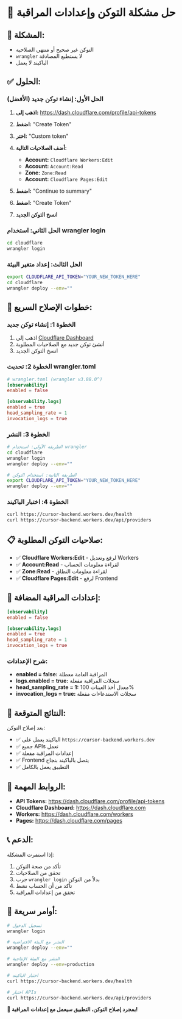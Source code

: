 # 🔑 حل مشكلة التوكن وإعدادات المراقبة

## 🚨 **المشكلة:**
- التوكن غير صحيح أو منتهي الصلاحية
- `wrangler` لا يستطيع المصادقة
- الباكيند لا يعمل

## ✅ **الحلول:**

### **الحل الأول: إنشاء توكن جديد (الأفضل)**

1. **اذهب إلى:** https://dash.cloudflare.com/profile/api-tokens
2. **اضغط:** "Create Token"
3. **اختر:** "Custom token"
4. **أضف الصلاحيات التالية:**
   - **Account:** `Cloudflare Workers:Edit`
   - **Account:** `Account:Read`
   - **Zone:** `Zone:Read`
   - **Account:** `Cloudflare Pages:Edit`

5. **اضغط:** "Continue to summary"
6. **اضغط:** "Create Token"
7. **انسخ التوكن الجديد**

### **الحل الثاني: استخدام wrangler login**

```bash
cd cloudflare
wrangler login
```

### **الحل الثالث: إعداد متغير البيئة**

```bash
export CLOUDFLARE_API_TOKEN="YOUR_NEW_TOKEN_HERE"
cd cloudflare
wrangler deploy --env=""
```

## 🔧 **خطوات الإصلاح السريع:**

### **الخطوة 1: إنشاء توكن جديد**
1. اذهب إلى [Cloudflare Dashboard](https://dash.cloudflare.com/profile/api-tokens)
2. أنشئ توكن جديد مع الصلاحيات المطلوبة
3. انسخ التوكن الجديد

### **الخطوة 2: تحديث wrangler.toml**
```toml
# wrangler.toml (wrangler v3.88.0^)
[observability]
enabled = false

[observability.logs]
enabled = true
head_sampling_rate = 1
invocation_logs = true
```

### **الخطوة 3: النشر**
```bash
# الطريقة الأولى: استخدام wrangler
cd cloudflare
wrangler login
wrangler deploy --env=""

# الطريقة الثانية: استخدام التوكن
export CLOUDFLARE_API_TOKEN="YOUR_NEW_TOKEN_HERE"
wrangler deploy --env=""
```

### **الخطوة 4: اختبار الباكيند**
```bash
curl https://cursor-backend.workers.dev/health
curl https://cursor-backend.workers.dev/api/providers
```

## 📋 **صلاحيات التوكن المطلوبة:**

- ✅ **Cloudflare Workers:Edit** - لرفع وتعديل Workers
- ✅ **Account:Read** - لقراءة معلومات الحساب
- ✅ **Zone:Read** - لقراءة معلومات النطاق
- ✅ **Cloudflare Pages:Edit** - لرفع Frontend

## 🎯 **إعدادات المراقبة المضافة:**

```toml
[observability]
enabled = false

[observability.logs]
enabled = true
head_sampling_rate = 1
invocation_logs = true
```

### **شرح الإعدادات:**
- **enabled = false:** المراقبة العامة معطلة
- **logs.enabled = true:** سجلات المراقبة مفعلة
- **head_sampling_rate = 1:** معدل أخذ العينات 100%
- **invocation_logs = true:** سجلات الاستدعاءات مفعلة

## 🎯 **النتائج المتوقعة:**

بعد إصلاح التوكن:
- ✅ الباكيند يعمل على `https://cursor-backend.workers.dev`
- ✅ جميع APIs تعمل
- ✅ إعدادات المراقبة مفعلة
- ✅ Frontend يتصل بالباكيند بنجاح
- ✅ التطبيق يعمل بالكامل

## 🔗 **الروابط المهمة:**

- **API Tokens:** https://dash.cloudflare.com/profile/api-tokens
- **Cloudflare Dashboard:** https://dash.cloudflare.com
- **Workers:** https://dash.cloudflare.com/workers
- **Pages:** https://dash.cloudflare.com/pages

## 📞 **الدعم:**

إذا استمرت المشكلة:
1. تأكد من صحة التوكن
2. تحقق من الصلاحيات
3. جرب `wrangler login` بدلاً من التوكن
4. تأكد من أن الحساب نشط
5. تحقق من إعدادات المراقبة

## 🚀 **أوامر سريعة:**

```bash
# تسجيل الدخول
wrangler login

# النشر مع البيئة الافتراضية
wrangler deploy --env=""

# النشر مع البيئة الإنتاجية
wrangler deploy --env=production

# اختبار الباكيند
curl https://cursor-backend.workers.dev/health

# اختبار APIs
curl https://cursor-backend.workers.dev/api/providers
```

**🎉 بمجرد إصلاح التوكن، التطبيق سيعمل مع إعدادات المراقبة!**